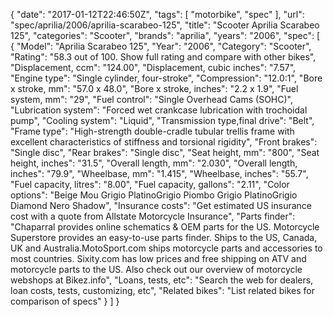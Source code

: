 {
    "date": "2017-01-12T22:46:50Z",
    "tags": [
        "motorbike",
        "spec"
    ],
    "url": "spec\/aprilia\/2006\/aprilia-scarabeo-125",
    "title": "Scooter Aprilia Scarabeo 125",
    "categories": "Scooter",
    "brands": "aprilia",
    "years": "2006",
    "spec": [
        {
            "Model": "Aprilia Scarabeo 125",
            "Year": "2006",
            "Category": "Scooter",
            "Rating": "58.3 out of 100. Show full rating and compare with other bikes",
            "Displacement, ccm": "124.00",
            "Displacement, cubic inches": "7.57",
            "Engine type": "Single cylinder, four-stroke",
            "Compression": "12.0:1",
            "Bore x stroke, mm": "57.0 x 48.0",
            "Bore x stroke, inches": "2.2 x 1.9",
            "Fuel system, mm": "29",
            "Fuel control": "Single Overhead Cams (SOHC)",
            "Lubrication system": "Forced wet crankcase lubrication with trochoidal pump",
            "Cooling system": "Liquid",
            "Transmission type,final drive": "Belt",
            "Frame type": "High-strength double-cradle tubular trellis frame with excellent characteristics of stiffness and torsional rigidity",
            "Front brakes": "Single disc",
            "Rear brakes": "Single disc",
            "Seat height, mm": "800",
            "Seat height, inches": "31.5",
            "Overall length, mm": "2.030",
            "Overall length, inches": "79.9",
            "Wheelbase, mm": "1.415",
            "Wheelbase, inches": "55.7",
            "Fuel capacity, litres": "8.00",
            "Fuel capacity, gallons": "2.11",
            "Color options": "Beige Mou Grigio PlatinoGrigio Piombo Grigio PlatinoGrigio Diamond Nero Shadow",
            "Insurance costs": "Get estimated US insurance cost with a quote from Allstate Motorcycle Insurance",
            "Parts finder": "Chaparral provides online schematics & OEM parts for the US.   Motorcycle Superstore provides an easy-to-use parts finder. Ships to the US, Canada, UK and Australia.MotoSport.com ships motorcycle parts and accessories to most countries.    Sixity.com has low prices and free shipping on ATV and motorcycle parts to the US. Also check out our overview of motorcycle webshops at Bikez.info",
            "Loans, tests, etc": "Search the web for dealers, loan costs, tests, customizing, etc",
            "Related bikes": "List related bikes for comparison of specs"
        }
    ]
}